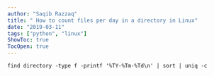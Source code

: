```yaml
---
author: "Saqib Razzaq"
title: " How to count files per day in a directory in Linux"
date: "2019-03-11"
tags: ["python", "linux"]
ShowToc: true
TocOpen: true
---
```


`find directory -type f -printf '%TY-%Tm-%Td\n' | sort | uniq -c`